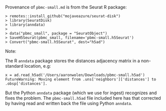Provenance of `pbmc-small.md` is from the Seurat R package:

```
> remotes::install_github("mojaveazure/seurat-disk")
> library(SeuratDisk)
> library(anndata)
>
> data("pbmc_small", package = "SeuratObject")
> SaveH5Seurat(pbmc_small, filename='pbmc-small.h5Seurat')
> Convert("pbmc-small.h5Seurat", dest="h5ad")
```

Note:

The R `anndata` package stores the distances adjacency matrix in a non-standard location, e.g:

```
x = ad.read_h5ad('/Users/aaronwolen/Downloads/pbmc-small.h5ad')
FutureWarning: Moving element from .uns['neighbors']['distances'] to .obsp['distances'].
```

But the Python `anndata` package (which we use for ingest) recognizes and fixes the problem.  The
`pbmc-small.h5ad` file included here has that corrected by having read and written back the file
using Python `anndata`.
